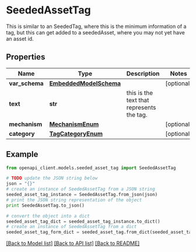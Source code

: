 # SeededAssetTag

This is similar to an SeededTag, where this is the minimum information of a tag, but this can get added to a seededAsset,  where you may not yet have an asset id.

## Properties
Name | Type | Description | Notes
------------ | ------------- | ------------- | -------------
**var_schema** | [**EmbeddedModelSchema**](EmbeddedModelSchema.md) |  | [optional] 
**text** | **str** | this is the text that represents the tag. | 
**mechanism** | [**MechanismEnum**](MechanismEnum.md) |  | [optional] 
**category** | [**TagCategoryEnum**](TagCategoryEnum.md) |  | [optional] 

## Example

```python
from openapi_client.models.seeded_asset_tag import SeededAssetTag

# TODO update the JSON string below
json = "{}"
# create an instance of SeededAssetTag from a JSON string
seeded_asset_tag_instance = SeededAssetTag.from_json(json)
# print the JSON string representation of the object
print SeededAssetTag.to_json()

# convert the object into a dict
seeded_asset_tag_dict = seeded_asset_tag_instance.to_dict()
# create an instance of SeededAssetTag from a dict
seeded_asset_tag_form_dict = seeded_asset_tag.from_dict(seeded_asset_tag_dict)
```
[[Back to Model list]](../README.md#documentation-for-models) [[Back to API list]](../README.md#documentation-for-api-endpoints) [[Back to README]](../README.md)


